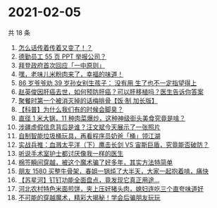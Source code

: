 # 2021-02-05

共 18 条

<!-- BEGIN ZHIHUVIDEO -->
<!-- 最后更新时间 Fri Feb 05 2021 10:11:55 GMT+0800 (CST) -->
1. [怎么话传着传着又变了！？](https://www.zhihu.com/zvideo/1340739685681872896)
1. [德勤员工 55 页 PPT 举报公司？](https://www.zhihu.com/zvideo/1340776484370432000)
1. [拜登政府首次回应「一中原则」](https://www.zhihu.com/zvideo/1340585111608270848)
1. [嘿，老味儿米粉肉来了，幸福的味道！](https://www.zhihu.com/zvideo/1340713644255088640)
1. [86 岁爷爷劝 39 岁孙女别生孩子： 没有用 生了也不一定指望得上](https://www.zhihu.com/zvideo/1340619686455853056)
1. [赵英俊因肝癌去世，如何预防肝癌？可以肝移植吗？医生告诉你答案](https://www.zhihu.com/zvideo/1340648247287758848)
1. [聚餐时第一个被消灭掉的话梅排骨【饭·制  加长版】](https://www.zhihu.com/zvideo/1340760054295875584)
1. [【科普】为什么我们有的时候会脚臭？](https://www.zhihu.com/zvideo/1340693623009193984)
1. [直径 1 米大锅，11 种肉菜爆炒，这种神级街头美食究竟是啥？](https://www.zhihu.com/zvideo/1340747567454425088)
1. [涉疆虚假信息背后是谁？汪文斌今天展示了一张照片](https://www.zhihu.com/zvideo/1340762704714403840)
1. [自制智能垃圾桶玩具，再看程序员奶爸「桶」领江湖](https://www.zhihu.com/zvideo/1340628991649300480)
1. [实战兵推：血溅太平洋（下）鹰击长剑 VS 宙斯巨盾，究竟能否破防？](https://www.zhihu.com/zvideo/1340643409434939394)
1. [听说手术室护士都讨厌像我一样的医生](https://www.zhihu.com/zvideo/1340818003039170560)
1. [棉签瞬间穿越，被这个魔术骗了好多年，其实方法特简单](https://www.zhihu.com/zvideo/1340723948884123648)
1. [朋友 1580 买整牛骨架，春姐一锅炖了大半天，大家一起抱着啃，痛快](https://www.zhihu.com/zvideo/1340255399702892544)
1. [【苏星河】钉钉功能全面盘点，竟发现它真正用途…](https://www.zhihu.com/zvideo/1340626952026329088)
1. [河北农村特色米面煎饼，夹上压好猪头肉，媳妇连吃三个直夸味道好](https://www.zhihu.com/zvideo/1340600760602652672)
1. [不可能的穿越魔术，精彩大揭秘！学会后骗朋友玩玩](https://www.zhihu.com/zvideo/1340281464693518336)
<!-- END ZHIHUVIDEO -->
